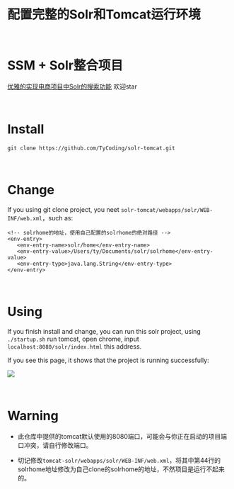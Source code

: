 # 配置完整的Solr和Tomcat运行环境

<br/>

# SSM + Solr整合项目

[优雅的实现电商项目中Solr的搜索功能](https://github.com/TyCoding/ssm-redis-solr)
欢迎star

<br/>

# Install

```
git clone https://github.com/TyCoding/solr-tomcat.git
```

<br/>

# Change

If you using git clone project, you neet `solr-tomcat/webapps/solr/WEB-INF/web.xml`，such as:

```
<!-- solrhome的地址，使用自己配置的solrhome的绝对路径 -->
<env-entry>
   <env-entry-name>solr/home</env-entry-name>
   <env-entry-value>/Users/ty/Documents/solr/solrhome</env-entry-value>
   <env-entry-type>java.lang.String</env-entry-type>
</env-entry>
```

<br/>

# Using

If you finish install and change, you can run this solr project, using `./startup.sh` run tomcat, open chrome, input `localhost:8080/solr/index.html` this address. 

If you see this page, it shows that the project is running successfully:

![](peoject.png)

<br/>

# Warning

- 此仓库中提供的tomcat默认使用的8080端口，可能会与你正在启动的项目端口冲突，请自行修改端口。

- 切记修改`tomcat-solr/webapps/solr/WEB-INF/web.xml`，将其中第44行的solrhome地址修改为自己clone的solrhome的地址，不然项目是运行不起来的。
